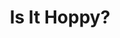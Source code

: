 ---
abv: 8.2%
alt:
availability: Keg
bitterness: 
description: This is a smooth drinking Double IPA. Dry hopped with heavy additions of Vic Secret along with smaller additions of Mosaic and Centennial to create intense aromatics and notes of tropical fruits with pine.
gravity: 
hops: 
ibu: 40
img: is-it-hoppy.jpg
layout: beer
malt: 
modal-id: is-it-hoppy
title: Is It Hoppy?
on-tap: nope
sourness: 
style: Hazy Double IPA
---